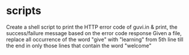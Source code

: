 # scripts
Create a shell script to print the HTTP error code of guvi.in &amp; print, the success/failure message based on the error code response Given a file, replace all occurrence of the word "give" with "learning" from 5th line till the end in only those lines that contain the word "welcome"
